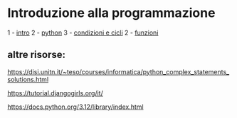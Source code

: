 # Introduzione alla programmazione

1 - [intro](intro.md)
2 - [python](python.md)
3 - [condizioni e cicli](condizioni-cicli.md)
2 - [funzioni](funzioni.md)


## altre risorse:

https://disi.unitn.it/~teso/courses/informatica/python_complex_statements_solutions.html

https://tutorial.djangogirls.org/it/

https://docs.python.org/3.12/library/index.html